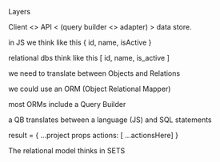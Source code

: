 Layers

Client <> API < (query builder <> adapter) > data store.

in JS we think like this { id, name, isActive }

relational dbs think like this [ id, name, is_active ]

we need to translate between Objects and Relations

we could use an ORM (Object Relational Mapper)

most ORMs include a Query Builder

a QB translates between a language (JS) and SQL statements

result = {
...project props
actions: [ ...actionsHere]
}

The relational model thinks in SETS
